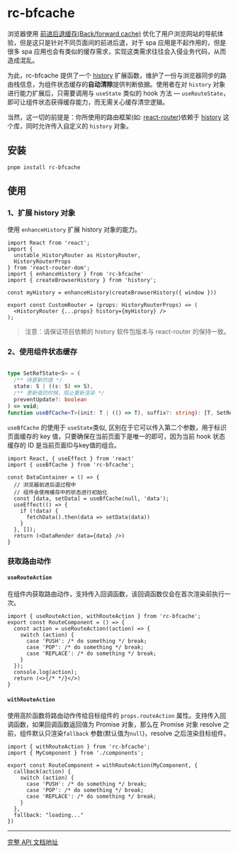 # rc-bfcache

浏览器使用 [前进后退缓存(Back/forward cache)](https://web.dev/bfcache/) 优化了用户浏览网站的导航体验，但是这只是针对不同页面间的前进后退，对于 spa 应用是不起作用的，但是很多 spa 应用也会有类似的缓存需求，实现这类需求往往会入侵业务代码，从而造成混乱。

为此，rc-bfcache 提供了一个 [history](https://github.com/remix-run/history) 扩展函数，维护了一份与浏览器同步的路由栈信息，为组件状态缓存的**自动清除**提供判断依据。使用者在对 `history` 对象进行能力扩展后，只需要调用与 `useState` 类似的 hook 方法 — `useRouteState`，即可让组件状态获得缓存能力，而无需关心缓存清空逻辑。

当然，这一切的前提是：你所使用的路由框架(如: [react-router](https://reactrouter.com/))依赖于 [history](https://github.com/remix-run/history) 这个库，同时允许传入自定义的 `history` 对象。

## 安装

```shell
pnpm install rc-bfcache
```

## 使用

### 1、扩展 history 对象

使用 `enhanceHistory` 扩展 history 对象的能力。

```tsx
import React from 'react';
import { 
  unstable_HistoryRouter as HistoryRouter,
  HistoryRouterProps
} from 'react-router-dom';
import { enhanceHistory } from 'rc-bfcache'
import { createBrowserHistory } from 'history';

const myHistory = enhanceHistory(createBrowserHistory({ window }))

export const CustomRouter = (props: HistoryRouterProps) => (
  <HistoryRouter {...props} history={myHistory} />
);
```

> 注意：请保证项目依赖的 history 软件包版本与 react-router 的保持一致。

### 2、使用组件状态缓存
```ts

type SetRefState<S> = (
  /** 待更新的值 */
  state: S | ((s: S) => S),
  /** 更新值的时候，阻止重新渲染 */
  preventUpdate?: boolean
) => void;
function useBfCache<T>(init: T | (() => T), suffix?: string): [T, SetRefState<T>]
```

`useBfCache` 的使用于 `useState`类似, 区别在于它可以传入第二个参数，用于标识页面缓存的 key 值，只要确保在当前页面下是唯一的即可，因为当前 hook 状态缓存的 ID 是当前页面ID与key值的组合。

```tsx
import React, { useEffect } from 'react'
import { useBfCache } from 'rc-bfcache';

const DataContainer = () => {
  // 浏览器前进后退过程中
  // 组件会使用缓存中的状态进行初始化
  const [data, setData] = useBfCache(null, 'data');
  useEffect(() => {
    if (!data) {
      fetchData().then(data => setData(data))
    }
  }, []);
  return (<DataRender data={data} />)
}
```

### 获取路由动作

#### `useRouteAction`

在组件内获取路由动作，支持传入回调函数，该回调函数仅会在首次渲染前执行一次。

```tsx
import { useRouteAction, withRouteAction } from 'rc-bfcache';
export const RouteComponent = () => {
  const action = useRouteAction((action) => {
    switch (action) {
      case 'PUSH': /* do something */ break;
      case 'POP': /* do something */ break;
      case 'REPLACE': /* do something */ break;
    }
  });
  console.log(action);
  return (<>{/* */}</>)
}
```

####  `withRouteAction`

使用高阶函数将路由动作传给目标组件的 `props.routeAction` 属性。支持传入回调函数，如果回调函数返回值为 Promise 对象，那么在 Promise 对象 resolve 之前，组件默认只渲染`fallback` 参数(默认值为`null`)，resolve 之后渲染目标组件。

```tsx
import { withRouteAction } from 'rc-bfcache';
import { MyComponent } from './components';

export const RouteComponent = withRouteAction(MyComponent, {
  callback(action) {
    switch (action) {
      case 'PUSH': /* do something */ break;
      case 'POP': /* do something */ break;
      case 'REPLACE': /* do something */ break;
    }
  },
  fallback: "loading..."
})
```

---
[完整 API 文档地址](../../document/react-bfcache/)